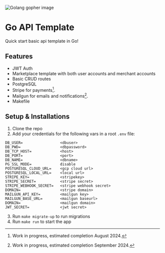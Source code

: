 ![Golang gopher image](https://miro.medium.com/v2/resize:fit:256/1*cWqak8OijbTerY420wRgNQ.png)
# **Go API Template**

Quick start basic api template in Go!

## Features

- JWT Auth
- Marketplace template with both user accounts and merchant accounts
- Basic CRUD routes
- PostgreSQL
- Stripe for payments[^1].
- Mailgun for emails and notifications[^2].
- Makefile  

## Setup & Installations

1. Clone the repo
2. Add your credentials for the following vars in a root `.env` file:  
```
DB_USER=                 <dbuser>
DB_PWD=                  <dbpassword>
DB_TCP_HOST=             <host>
DB_PORT=                 <port>
DB_NAME=                 <dbname>
PG_SSL_MODE=             disable
POSTGRESQL_CLOUD_URL=    <gcp cloud url>
POSTGRESQL_LOCAL_URL=    <local url>
STRIPE_KEY=              <stripekey>
STRIPE_SECRET=           <stripe secret>
STRIPE_WEBHOOK_SECRET=   <stripe webhook secret>
DOMAIN=                  <stripe domain>
MAILGUN_API_KEY=         <mailgun key>
MAILGUN_BASE_URL=        <mailgun baseurl>
DOMAIN=                  <mailgun domain>
JWT_SECRET=              <jwt secret>
```
3. Run `make migrate-up` to run migrations
4. Run `make run` to start the app

[^1]: Work in progress, estimated completion August 2024.
[^2]: Work in progress, estimated completion September 2024.

